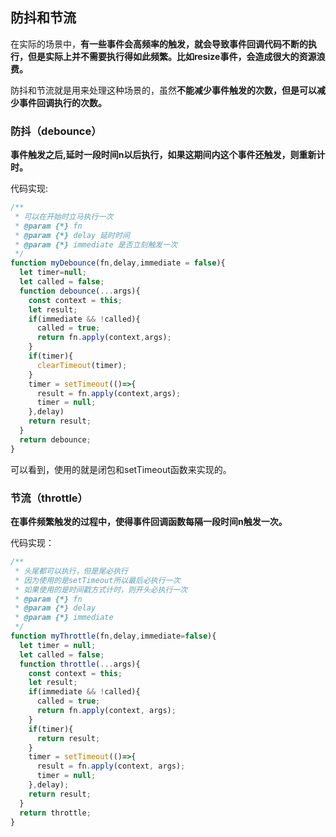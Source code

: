 ## 防抖和节流
在实际的场景中，**有一些事件会高频率的触发，就会导致事件回调代码不断的执行，但是实际上并不需要执行得如此频繁。比如resize事件，会造成很大的资源浪费。**

防抖和节流就是用来处理这种场景的，虽然**不能减少事件触发的次数，但是可以减少事件回调执行的次数。**
### 防抖（debounce）
**事件触发之后,延时一段时间n以后执行，如果这期间内这个事件还触发，则重新计时。**

代码实现:
```js
/**
 * 可以在开始时立马执行一次
 * @param {*} fn 
 * @param {*} delay 延时时间
 * @param {*} immediate 是否立刻触发一次
 */
function myDebounce(fn,delay,immediate = false){
  let timer=null;
  let called = false;
  function debounce(...args){
    const context = this;
    let result;
    if(immediate && !called){
      called = true;
      return fn.apply(context,args);
    }
    if(timer){
      clearTimeout(timer);
    }
    timer = setTimeout(()=>{
      result = fn.apply(context,args);
      timer = null;
    },delay)
    return result;
  }
  return debounce;
}
```  
可以看到，使用的就是闭包和setTimeout函数来实现的。

### 节流（throttle）
**在事件频繁触发的过程中，使得事件回调函数每隔一段时间n触发一次。**

代码实现：
```js
/**
 * 头尾都可以执行，但是尾必执行
 * 因为使用的是setTimeout所以最后必执行一次
 * 如果使用的是时间戳方式计时，则开头必执行一次
 * @param {*} fn 
 * @param {*} delay 
 * @param {*} immediate 
 */
function myThrottle(fn,delay,immediate=false){
  let timer = null;
  let called = false;
  function throttle(...args){
    const context = this;
    let result;
    if(immediate && !called){
      called = true;
      return fn.apply(context, args);
    }
    if(timer){
      return result;
    }
    timer = setTimeout(()=>{
      result = fn.apply(context, args);
      timer = null;
    },delay);
    return result;
  }
  return throttle;
}
```  
























